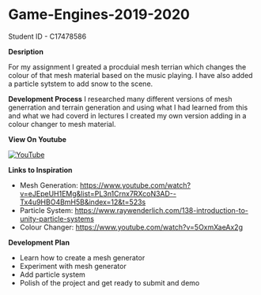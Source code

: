 # Game-Engines-2019-2020

Student ID - C17478586

**Desription**

For my assignment I greated a procduial mesh terrian which changes the colour of that mesh material based on the music playing.
I have also added a particle sytstem to add snow to the scene.



**Development Process**
I researched many different versions of mesh generration and terrain generation and using what I had learned from this and what we had coverd in lectures I created my own version adding in a colour changer to mesh material.



**View On Youtube**

[![YouTube](http://img.youtube.com/vi/I0Z091x4M2A/0.jpg)](https://www.youtube.com/watch?v=I0Z091x4M2A)




**Links to Inspiration**
- Mesh Generation: https://www.youtube.com/watch?v=eJEpeUH1EMg&list=PL3n1Crnx7RXcoN3AD--Tx4u9HBO4BmH5B&index=12&t=523s
- Particle System: https://www.raywenderlich.com/138-introduction-to-unity-particle-systems
- Colour Changer: https://www.youtube.com/watch?v=5OxmXaeAx2g



**Development Plan**
- Learn how to create a mesh generator
- Experiment with mesh generator
- Add particle system
- Polish of the project and get ready to submit and demo


